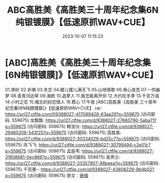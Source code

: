 ﻿---
title: ABC高胜美《高胜美三十周年纪念集6N纯银镀膜》【低速原抓WAV+CUE】
date: 2023-10-07 11:15:23
categories: WAV车载音乐、镜像
tags: 华语中文
---
# [ABC]高胜美《高胜美三十周年纪念集[6N纯银镀膜]》【低速原抓WAV+CUE】

01.哭砂
02.祈祷
03.冬恋
04.蝶儿蝶儿满天飞
05.山地情歌
06.用心良苦
07.一帘幽梦
08.青青河边草
09.海韵
10.追梦人
11.我怎能离开你
12.大约在冬季
13.千言万语
14.小村之恋
15.难忘的初恋情人
16.葬心
17.午夜
[ABC]高胜美《高胜美 三十周年纪念集[6N纯银镀膜]》【低速原抓WAV+CUE】.rar: https://url27.ctfile.com/f/9388027-417089428-63aa29?p=559675
(访问密码: 559675)
龙飘飘: https://url27.ctfile.com/d/9388027-27660790-5aba71?p=559675
(访问密码: 559675)
韩宝仪: https://url27.ctfile.com/d/9388027-29465208-543f25?p=559675
(访问密码: 559675)
高胜美: https://url27.ctfile.com/d/9388027-30334029-bd25c7?p=559675
(访问密码: 559675)
凤飞飞: https://url27.ctfile.com/d/9388027-30799494-c2e01c?p=559675
(访问密码: 559675)
孟庭苇: https://url27.ctfile.com/d/9388027-31658681-0ec866?p=559675
(访问密码: 559675)
奚秀兰: https://url27.ctfile.com/d/9388027-33357907-86beea?p=559675
(访问密码: 559675)
千百惠-: https://url27.ctfile.com/d/9388027-43808229-9b4b02?p=559675
(访问密码: 559675)
原文：[链接](https://blog.sina.com.cn/s/blog_1647c7e76010313lw.html)